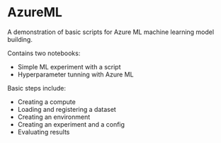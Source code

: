 # AzureML

A demonstration of basic scripts for Azure ML machine learning model building.

Contains two notebooks:
- Simple ML experiment with a script
- Hyperparameter tunning with Azure ML

Basic steps include:
- Creating a compute
- Loading and registering a dataset
- Creating an environment
- Creating an experiment and a config
- Evaluating results

